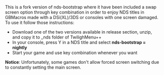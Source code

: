 This is a fork version of nds-bootstrap where it have been included a swap screen option through key combination in order to enjoy NDS titles in GBMacros made with a DSi(XL)/3DS or consoles with one screen damaged.
To use it follow those instructions:

* Download one of the two versions available in release section, unzip, and copy it to _nds folder of TwilighMenu++
* In your console, press Y in a NDS title and select **nds-bootstrap = nightly**
* Start your game and use key combination whenever you want

**Notice**: Unfortunately, some games don't allow forced screen switching due to constantly setting the main screen.
